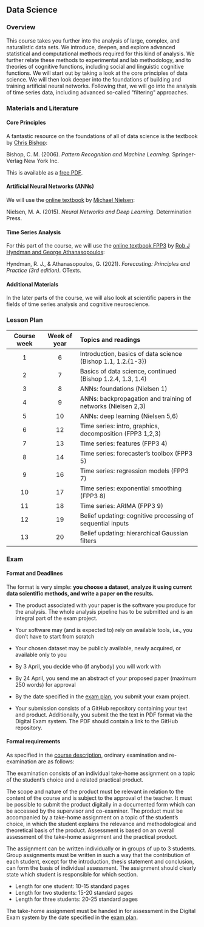 ## Data Science

### Overview

This course takes you further into the analysis of large, complex, and naturalistic data sets. We introduce, deepen, and explore advanced statistical and computational methods required for this kind of analysis. We further relate these methods to experimental and lab methodology, and to theories of cognitive functions, including social and linguistic cognitive functions. We will start out by taking a look at the core principles of data science. We will then look deeper into the foundations of building and training artificial neural networks. Following that, we will go into the analysis of time series data, including advanced so-called "filtering" approaches.

### Materials and Literature

#### Core Principles

A fantastic resource on the foundations of all of data science is the textbook by [Chris Bishop](https://www.microsoft.com/en-us/research/people/cmbishop/):

Bishop, C. M. (2006). *Pattern Recognition and Machine Learning.* Springer-Verlag New York Inc.

This is available as a [free PDF](https://www.microsoft.com/en-us/research/uploads/prod/2006/01/Bishop-Pattern-Recognition-and-Machine-Learning-2006.pdf).

#### Artificial Neural Networks (ANNs)

We will use the [online textbook](http://neuralnetworksanddeeplearning.com/) by [Michael Nielsen](http://michaelnielsen.org/):

Nielsen, M. A. (2015). *Neural Networks and Deep Learning.* Determination Press.

#### Time Series Analysis

For this part of the course, we will use the [online textbook FPP3](https://otexts.com/fpp3/) by [Rob J Hyndman and George Athanasopoulos](https://otexts.com/fpp3/about-the-authors.html):

Hyndman, R. J., & Athanasopoulos, G. (2021). *Forecasting: Principles and Practice (3rd edition).* OTexts.

#### Additional Materials

In the later parts of the course, we will also look at scientific papers in the fields of time series analysis and cognitive neuroscience.

### Lesson Plan

| Course week | Week of year | Topics and readings                                                       |
|:-----------:|:------------:|:--------------------------------------------------------------------------|
| 1           | 6            | Introduction, basics of data science (Bishop 1.1, 1.2.{1-3})              |
| 2           | 7            | Basics of data science, continued (Bishop 1.2.4, 1.3, 1.4)                |
| 3           | 8            | ANNs: foundations (Nielsen 1)                                             |
| 4           | 9            | ANNs: backpropagation and training of networks (Nielsen 2,3)              |
| 5           | 10           | ANNs: deep learning (Nielsen 5,6)                                         |
| 6           | 12           | Time series: intro, graphics, decomposition (FPP3 1,2,3)                  |
| 7           | 13           | Time series: features (FPP3 4)                                            |
| 8           | 14           | Time series: forecaster’s toolbox (FPP3 5)                                |
| 9           | 16           | Time series: regression models (FPP3 7)                                   |
| 10          | 17           | Time series: exponential smoothing (FPP3 8)                               |
| 11          | 18           | Time series: ARIMA (FPP3 9)                                               |
| 12          | 19           | Belief updating: cognitive processing of sequential inputs                |
| 13          | 20           | Belief updating: hierarchical Gaussian filters                            |


### Exam

#### Format and Deadlines

The format is very simple: **you choose a dataset, analyze it using current data scientific methods, and write a paper on the results.**

- The product associated with your paper is the software you produce for the analysis. The whole analysis pipeline has to be submitted and is an integral part of the exam project.

- Your software may (and is expected to) rely on available tools, i.e., you don’t have to start from scratch

- Your chosen dataset may be publicly available, newly acquired, or available only to you

- By 3 April, you decide who (if anybody) you will work with

- By 24 April, you send me an abstract of your proposed paper (maximum 250 words) for approval

- By the date specified in the [exam plan](https://studerende.au.dk/en/studies/subject-portals/arts/exams/exam-timetables-faculty-of-arts/147102-cognitive-science), you submit your exam project.

- Your submission consists of a GitHub repository containing your text and product. Additionally, you submit the the text in PDF format via the Digital Exam system. The PDF should contain a link to the GitHub repository.


#### Formal requirements

As specified in the [course description](https://kursuskatalog.au.dk/en/course/110746/Data-science), ordinary examination and re-examination are as follows:

The examination consists of an individual take-home assignment on a topic of the student’s choice and a related practical product.

The scope and nature of the product must be relevant in relation to the content of the course and is subject to the approval of the teacher. It must be possible to submit the product digitally in a documented form which can be accessed by the supervisor and co-examiner. The product must be accompanied by a take-home assignment on a topic of the student’s choice, in which the student explains the relevance and methodological and theoretical basis of the product. Assessment is based on an overall assessment of the take-home assignment and the practical product.

The assignment can be written individually or in groups of up to 3 students. Group assignments must be written in such a way that the contribution of each student, except for the introduction, thesis statement and conclusion, can form the basis of individual assessment. The assignment should clearly state which student is responsible for which section.

- Length for one student: 10-15 standard pages
- Length for two students: 15-20 standard pages
- Length for three students: 20-25 standard pages

The take-home assignment must be handed in for assessment in the Digital Exam system by the date specified in the [exam plan](https://studerende.au.dk/en/studies/subject-portals/arts/exams/exam-timetables-faculty-of-arts/147102-cognitive-science).


